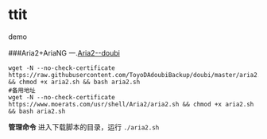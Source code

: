 # ttit
demo

###Aria2+AriaNG
一.[Aria2--doubi](https://github.com/ToyoDAdoubiBackup/doubi)
```
wget -N --no-check-certificate https://raw.githubusercontent.com/ToyoDAdoubiBackup/doubi/master/aria2.sh && chmod +x aria2.sh && bash aria2.sh
#备用地址
wget -N --no-check-certificate https://www.moerats.com/usr/shell/Aria2/aria2.sh && chmod +x aria2.sh && bash aria2.sh
```
**管理命令**
进入下载脚本的目录，运行
`./aria2.sh`
